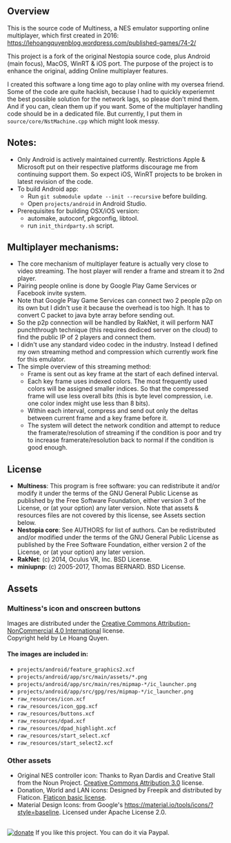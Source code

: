 ## Overview
This is the source code of Multiness, a NES emulator supporting online multiplayer, which first created in 2016:
https://lehoangquyenblog.wordpress.com/published-games/74-2/

This project is a fork of the original Nestopia source code, plus Android (main focus), MacOS, WinRT & iOS  port.
The purpose of the project is to enhance the original, adding Online multiplayer features.

I created this software a long time ago to play online with my oversea friend. Some of the code are quite hackish,
because I had to quickly experiemnt the best possible solution for the network lags, so please don't mind them.
And if you can, clean them up if you want. Some of the multiplayer handling code should be in a dedicated file. 
But currently, I put them in `source/core/NstMachine.cpp` which might look messy.

## Notes: 
* Only Android is actively maintained currently. Restrictions Apple & Microsoft put on their respective platforms discourage me
from continuing support them. So expect iOS, WinRT projects to be broken in latest revision of the code.
* To build Android app:
    * Run `git submodule update --init --recursive` before building.
	* Open `projects/android` in Android Studio.
* Prerequisites for building OSX/iOS version:
    * automake, autoconf, pkgconfig, libtool.
	* run `init_thirdparty.sh` script.

## Multiplayer mechanisms:
* The core mechanism of multiplayer feature is actually very close to video streaming. The host player will render a frame and stream it to 2nd player.
* Pairing people online is done by Google Play Game Services or Facebook invite system.
* Note that Google Play Game Services can connect two 2 people p2p on its own but I didn't use it because the overhead is too high. It has to convert C packet to java byte array before sending out.
* So the p2p connection will be handled by RakNet, it will perform NAT punchthrough technique (this requires dediced server on the cloud) to find the public IP of 2 players and connect them.
* I didn't use any standard video codec in the industry. Instead I defined my own streaming method and compression which currently work fine for this emulator.
* The simple overview of this streaming method:
    * Frame is sent out as key frame at the start of each defined interval.
    * Each key frame uses indexed colors. The most frequently used colors will be assigned smaller indices. So that the compressed frame will use less overall bits (this is byte level compression, i.e. one color index might use less than 8 bits).
    * Within each interval, compress and send out only the deltas between current frame and a key frame before it. 
    * The system will detect the network condition and attempt to reduce the framerate/resolution of streaming if the condition is poor
and try to increase framerate/resolution back to normal if the condition is good enough.

## License
* __Multiness__: This program is free software: you can redistribute it and/or modify
it under the terms of the GNU General Public License as published by
the Free Software Foundation, either version 3 of the License, or
(at your option) any later version. Note that assets & resources files are not
covered by this license, see Assets section below.
* __Nestopia core__: See AUTHORS for list of authors. Can be redistributed and/or
modified under the terms of the GNU General Public License as published by
the Free Software Foundation, either version 2 of the License,
or (at your option) any later version.
* __RakNet__: (c) 2014, Oculus VR, Inc. BSD License.
* __miniupnp__: (c) 2005-2017, Thomas BERNARD. BSD License.

## Assets
### Multiness's icon and onscreen buttons
Images are distributed under the [Creative Commons Attribution-NonCommercial 4.0 International](https://creativecommons.org/licenses/by-nc/4.0/) license.  
Copyright held by Le Hoang Quyen.

#### The images are included in:
* `projects/android/feature_graphics2.xcf`
* `projects/android/app/src/main/assets/*.png`
* `projects/android/app/src/main/res/mipmap-*/ic_launcher.png`
* `projects/android/app/src/gpg/res/mipmap-*/ic_launcher.png`
* `raw_resources/icon.xcf`
* `raw_resources/icon_gpg.xcf`
* `raw_resources/buttons.xcf`
* `raw_resources/dpad.xcf`
* `raw_resources/dpad_highlight.xcf`
* `raw_resources/start_select.xcf`
* `raw_resources/start_select2.xcf`

### Other assets
* Original NES controller icon: Thanks to Ryan Dardis and Creative Stall from the Noun Project. [Creative Commons Attribution 3.0](https://creativecommons.org/licenses/by/3.0/) license.
* Donation, World and LAN icons: Designed by Freepik and distributed by Flaticon. [Flaticon basic license](https://file000.flaticon.com/downloads/license/license.pdf).
* Material Design Icons: from Google's https://material.io/tools/icons/?style=baseline. Licensed under Apache License 2.0.

##
[![donate](https://www.paypalobjects.com/webstatic/en_US/i/btn/png/btn_donate_92x26.png)](https://paypal.me/HQgame)  If you like this project. You can do it via Paypal.
